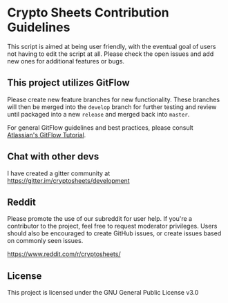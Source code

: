# Crypto Sheets Contribution Guidelines

This script is aimed at being user friendly, with the eventual goal of users not having to edit the script at all.  Please check the open issues and add new ones for additional features or bugs.

## This project utilizes GitFlow

Please create new feature branches for new functionality.  These branches will then be merged into the `develop` branch for further testing and review until packaged into a new `release` and merged back into `master`.

For general GitFlow guidelines and best practices, please consult [Atlassian's GitFlow Tutorial](https://www.atlassian.com/git/tutorials/comparing-workflows/gitflow-workflow).

## Chat with other devs

I have created a gitter community at https://gitter.im/cryptosheets/development

## Reddit

Please promote the use of our subreddit for user help.  If you're a contributor to the project, feel free to request moderator privileges.  Users should also be encouraged to create GitHub issues, or create issues based on commonly seen issues.

https://www.reddit.com/r/cryptosheets/

## License

This project is licensed under the GNU General Public License v3.0
